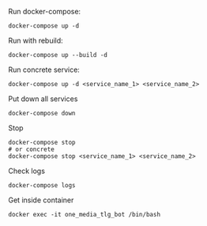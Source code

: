 Run docker-compose:
```shell
docker-compose up -d
```

Run with rebuild:
```shell
docker-compose up --build -d
```

Run concrete service:
```shell
docker-compose up -d <service_name_1> <service_name_2>
```

Put down all services
```shell
docker-compose down
```

Stop
```shell
docker-compose stop
# or concrete
docker-compose stop <service_name_1> <service_name_2>
```

Check logs
```shell
docker-compose logs
```

Get inside container
```shell
docker exec -it one_media_tlg_bot /bin/bash
```